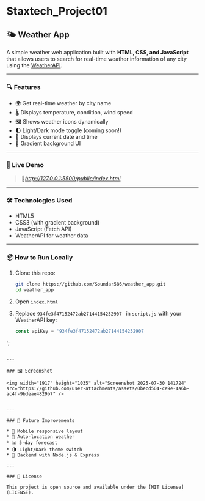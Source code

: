 # Staxtech_Project01

## 🌤️ Weather App

A simple weather web application built with **HTML, CSS, and JavaScript** that allows users to search for real-time weather information of any city using the [WeatherAPI](https://www.weatherapi.com/).

---

### 🔍 Features

* 🌍 Get real-time weather by city name
* 🌡 Displays temperature, condition, wind speed
* 🖼️ Shows weather icons dynamically
* 🌓 Light/Dark mode toggle (coming soon!)
* 📅 Displays current date and time
* 🎨 Gradient background UI

---

### 🚀 Live Demo

> 🔗*http://127.0.0.1:5500/public/index.html*

---

### 🛠️ Technologies Used

* HTML5
* CSS3 (with gradient background)
* JavaScript (Fetch API)
* WeatherAPI for weather data

---

### 📦 How to Run Locally

1. Clone this repo:

   ```bash
   git clone https://github.com/Soundar586/weather_app.git
   cd weather_app
   ```

2. Open `index.html`

3. Replace `934fe3f47152472ab27144154252907
` in `script.js` with your WeatherAPI key:

   ```javascript
   const apiKey = '934fe3f47152472ab27144154252907
';
   ```

---

### 🖼️ Screenshot

<img width="1917" height="1035" alt="Screenshot 2025-07-30 141724" src="https://github.com/user-attachments/assets/0becd504-ce9e-4a6b-ac4f-9bdeae4829b7" />


---

### 📌 Future Improvements

* 📱 Mobile responsive layout
* 📍 Auto-location weather
* 📊 5-day forecast
* 🌗 Light/Dark theme switch
* 🧪 Backend with Node.js & Express

---

### 📄 License

This project is open source and available under the [MIT License](LICENSE).

